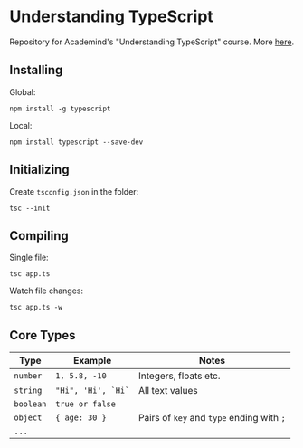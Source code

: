 # Understanding TypeScript

Repository for Academind's "Understanding TypeScript" course. More [here](https://www.udemy.com/course/understanding-typescript).

## Installing

Global:

```
npm install -g typescript
```

Local:

```
npm install typescript --save-dev
```

## Initializing

Create `tsconfig.json` in the folder:

```
tsc --init
```

## Compiling

Single file:

```
tsc app.ts
```

Watch file changes:

```
tsc app.ts -w
```

## Core Types

| Type      | Example                | Notes                                     |
| --------- | ---------------------- | ----------------------------------------- |
| `number`  | `1, 5.8, -10`          | Integers, floats etc.                     |
| `string`  | `` "Hi", 'Hi', `Hi` `` | All text values                           |
| `boolean` | `true or false`        |                                           |
| `object`  | `{ age: 30 }`          | Pairs of `key` and `type` ending with `;` |
| `...`     |                        |                                           |
